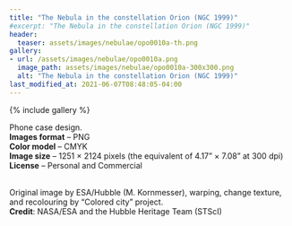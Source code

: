 ```yaml
---
title: "The Nebula in the constellation Orion (NGC 1999)"
#excerpt: "The Nebula in the constellation Orion (NGC 1999)"
header:
  teaser: assets/images/nebulae/opo0010a-th.png
gallery:
- url: /assets/images/nebulae/opo0010a.png
  image_path: assets/images/nebulae/opo0010a-300x300.png
  alt: "The Nebula in the constellation Orion (NGC 1999)"
last_modified_at: 2021-06-07T08:48:05-04:00
---
```


{% include gallery %}

Phone case design.<br/>
**Images format** – PNG<br/>
**Color model** – CMYK<br/>
**Image size** – 1251 × 2124 pixels (the equivalent of 4.17” × 7.08” at 300 dpi)<br/>
**License** – Personal and Commercial<br/><br/>

Original image by ESA/Hubble (M. Kornmesser), warping, change texture, and recolouring by “Colored city” project.<br/>
**Credit**: NASA/ESA and the Hubble Heritage Team (STScI)